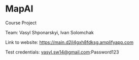 # MapAI

Course Project

Team: Vasyl Shponarskyi, Ivan Solomchak

Link to website: https://main.d2jl4gxh8fdksg.amplifyapp.com

Test credentials: vasyl.sw14@gmail.com:Password123
